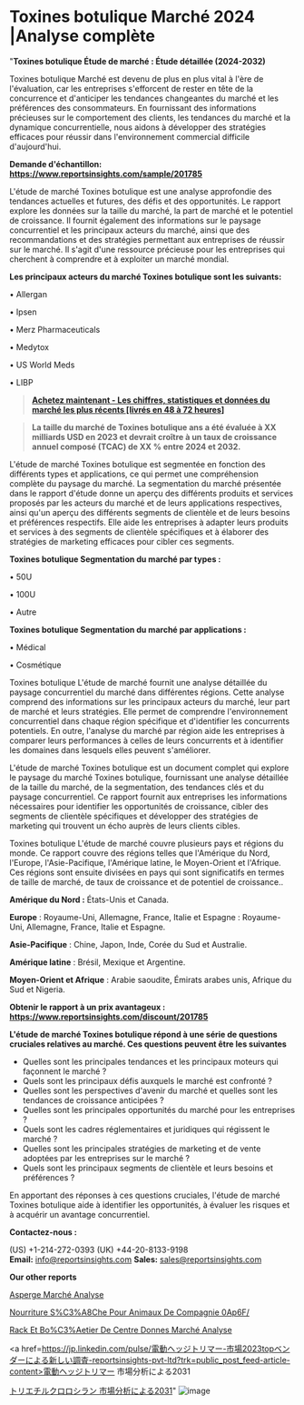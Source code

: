 # Toxines botulique Marché 2024 |Analyse complète

"<strong>Toxines botulique Étude de marché : Étude détaillée (2024-2032)</strong>

Toxines botulique Marché est devenu de plus en plus vital à l'ère de l'évaluation, car les entreprises s'efforcent de rester en tête de la concurrence et d'anticiper les tendances changeantes du marché et les préférences des consommateurs. En fournissant des informations précieuses sur le comportement des clients, les tendances du marché et la dynamique concurrentielle, nous aidons à développer des stratégies efficaces pour réussir dans l'environnement commercial difficile d'aujourd'hui.

<strong>Demande d'échantillon: <a href=https://www.reportsinsights.com/sample/201785>https://www.reportsinsights.com/sample/201785</a></strong>

L'étude de marché Toxines botulique est une analyse approfondie des tendances actuelles et futures, des défis et des opportunités. Le rapport explore les données sur la taille du marché, la part de marché et le potentiel de croissance. Il fournit également des informations sur le paysage concurrentiel et les principaux acteurs du marché, ainsi que des recommandations et des stratégies permettant aux entreprises de réussir sur le marché. Il s'agit d'une ressource précieuse pour les entreprises qui cherchent à comprendre et à exploiter un marché mondial.

<strong>Les principaux acteurs du marché Toxines botulique sont les suivants:</strong>

• Allergan

• Ipsen

• Merz Pharmaceuticals

• Medytox

• US World Meds

• LIBP
<blockquote><a href=https://www.reportsinsights.com/buynow/201785><span style=text-decoration: underline;><strong>Achetez maintenant - Les chiffres, statistiques et données du marché les plus récents [livrés en 48 à 72 heures]</strong></span></a></blockquote>
<blockquote><span style=text-decoration: underline;><strong>La taille du marché de Toxines botulique ans a été évaluée à XX milliards USD en 2023 et devrait croître à un taux de croissance annuel composé (TCAC) de XX % entre 2024 et 2032.</strong></span></blockquote>
L'étude de marché Toxines botulique est segmentée en fonction des différents types et applications, ce qui permet une compréhension complète du paysage du marché. La segmentation du marché présentée dans le rapport d'étude donne un aperçu des différents produits et services proposés par les acteurs du marché et de leurs applications respectives, ainsi qu'un aperçu des différents segments de clientèle et de leurs besoins et préférences respectifs. Elle aide les entreprises à adapter leurs produits et services à des segments de clientèle spécifiques et à élaborer des stratégies de marketing efficaces pour cibler ces segments.

<strong>Toxines botulique Segmentation du marché par types :</strong>

• 50U

• 100U

• Autre

<strong>Toxines botulique Segmentation du marché par applications :</strong>

• Médical

• Cosmétique

Toxines botulique L'étude de marché fournit une analyse détaillée du paysage concurrentiel du marché dans différentes régions. Cette analyse comprend des informations sur les principaux acteurs du marché, leur part de marché et leurs stratégies. Elle permet de comprendre l'environnement concurrentiel dans chaque région spécifique et d'identifier les concurrents potentiels. En outre, l'analyse du marché par région aide les entreprises à comparer leurs performances à celles de leurs concurrents et à identifier les domaines dans lesquels elles peuvent s'améliorer.

L'étude de marché Toxines botulique est un document complet qui explore le paysage du marché Toxines botulique, fournissant une analyse détaillée de la taille du marché, de la segmentation, des tendances clés et du paysage concurrentiel. Ce rapport fournit aux entreprises les informations nécessaires pour identifier les opportunités de croissance, cibler des segments de clientèle spécifiques et développer des stratégies de marketing qui trouvent un écho auprès de leurs clients cibles.

Toxines botulique L'étude de marché couvre plusieurs pays et régions du monde. Ce rapport couvre des régions telles que l'Amérique du Nord, l'Europe, l'Asie-Pacifique, l'Amérique latine, le Moyen-Orient et l'Afrique. Ces régions sont ensuite divisées en pays qui sont significatifs en termes de taille de marché, de taux de croissance et de potentiel de croissance..

<strong>Amérique du Nord :</strong> États-Unis et Canada.

<strong>Europe</strong> : Royaume-Uni, Allemagne, France, Italie et Espagne : Royaume-Uni, Allemagne, France, Italie et Espagne.

<strong>Asie-Pacifique</strong> : Chine, Japon, Inde, Corée du Sud et Australie.

<strong>Amérique latine</strong> : Brésil, Mexique et Argentine.

<strong>Moyen-Orient et Afrique</strong> : Arabie saoudite, Émirats arabes unis, Afrique du Sud et Nigeria.

<strong>Obtenir le rapport à un prix avantageux : <a href=https://www.reportsinsights.com/discount/201785>https://www.reportsinsights.com/discount/201785</a></strong>

<strong>L'étude de marché Toxines botulique répond à une série de questions cruciales relatives au marché. Ces questions peuvent être les suivantes</strong>
<ul>
  <li>Quelles sont les principales tendances et les principaux moteurs qui façonnent le marché ?</li>
  <li>Quels sont les principaux défis auxquels le marché est confronté ?</li>
  <li>Quelles sont les perspectives d'avenir du marché et quelles sont les tendances de croissance anticipées ?</li>
  <li>Quelles sont les principales opportunités du marché pour les entreprises ?</li>
  <li>Quels sont les cadres réglementaires et juridiques qui régissent le marché ?</li>
  <li>Quelles sont les principales stratégies de marketing et de vente adoptées par les entreprises sur le marché ?</li>
  <li>Quels sont les principaux segments de clientèle et leurs besoins et préférences ?</li>
</ul>
En apportant des réponses à ces questions cruciales, l'étude de marché Toxines botulique aide à identifier les opportunités, à évaluer les risques et à acquérir un avantage concurrentiel.

<strong>Contactez-nous :</strong>

(US) +1-214-272-0393
(UK) +44-20-8133-9198
<strong>Email:</strong> <a>info@reportsinsights.com</a>
<strong>Sales:</strong> <a>sales@reportsinsights.com</a>

<strong>Our other reports</strong>

<a href=https://www.linkedin.com/pulse/asperge-march%C3%A9-perspectives-de-lindustrie-oqyqc/>Asperge Marché Analyse</a>

<a href=https://www.linkedin.com/pulse/nourriture-s%C3%A8che-pour-animaux-de-compagnie-0ap6f/>Nourriture S%C3%A8Che Pour Animaux De Compagnie 0Ap6F/</a>

<a href=https://www.linkedin.com/pulse/rack-et-bo%C3%AEtier-de-centre-donn%C3%A9es-march%C3%A9-acc%C3%A9l%C3%A9ration-1fgtf/>Rack Et Bo%C3%Aetier De Centre Donnes Marché Analyse</a>

<a href=https://jp.linkedin.com/pulse/電動ヘッジトリマー-市場2023topベンダーによる新しい調査-reportsinsights-pvt-ltd?trk=public_post_feed-article-content>電動ヘッジトリマー 市場分析による2031</a>

<a href=https://www.linkedin.com/pulse/トリエチルクロロシラン-市場2023新興トレンド2028-reports-insights-expert/>トリエチルクロロシラン 市場分析による2031</a>"
![image](https://github.com/daminid12/RIresearchers/assets/158430485/3f73d135-3f45-4137-a382-3c4ea808a8a9)
